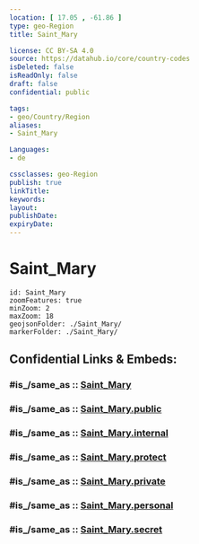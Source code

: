 ```yaml
---
location: [ 17.05 , -61.86 ] 
type: geo-Region
title: Saint_Mary

license: CC BY-SA 4.0
source: https://datahub.io/core/country-codes
isDeleted: false
isReadOnly: false
draft: false
confidential: public

tags:
- geo/Country/Region
aliases:
- Saint_Mary

Languages:
- de

cssclasses: geo-Region
publish: true
linkTitle: 
keywords: 
layout: 
publishDate: 
expiryDate: 
---
```


# Saint_Mary

```leaflet
id: Saint_Mary
zoomFeatures: true 
minZoom: 2 
maxZoom: 18
geojsonFolder: ./Saint_Mary/
markerFolder: ./Saint_Mary/
```


## Confidential Links & Embeds: 

### #is_/same_as :: [Saint_Mary](/_Standards/Earth/Continent/America~Caribbean/Antigua_and_Barbuda/Counties/Saint_Mary.md) 

### #is_/same_as :: [Saint_Mary.public](/_public/Earth/Continent/America~Caribbean/Antigua_and_Barbuda/Counties/Saint_Mary.public.md) 

### #is_/same_as :: [Saint_Mary.internal](/_internal/Earth/Continent/America~Caribbean/Antigua_and_Barbuda/Counties/Saint_Mary.internal.md) 

### #is_/same_as :: [Saint_Mary.protect](/_protect/Earth/Continent/America~Caribbean/Antigua_and_Barbuda/Counties/Saint_Mary.protect.md) 

### #is_/same_as :: [Saint_Mary.private](/_private/Earth/Continent/America~Caribbean/Antigua_and_Barbuda/Counties/Saint_Mary.private.md) 

### #is_/same_as :: [Saint_Mary.personal](/_personal/Earth/Continent/America~Caribbean/Antigua_and_Barbuda/Counties/Saint_Mary.personal.md) 

### #is_/same_as :: [Saint_Mary.secret](/_secret/Earth/Continent/America~Caribbean/Antigua_and_Barbuda/Counties/Saint_Mary.secret.md)

